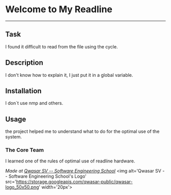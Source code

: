 # Welcome to My Readline
***

## Task
I found it difficult to read from the file using the cycle.
## Description
I don't know how to explain it, I just put it in a global variable.
## Installation
I don`t use nmp and others.
## Usage
the project helped me to understand what to do for the optimal use of the system.

### The Core Team
I learned one of the rules of optimal use of readline hardware.

<span><i>Made at <a href='https://qwasar.io'>Qwasar SV -- Software Engineering School</a></i></span>
<span><img alt='Qwasar SV -- Software Engineering School's Logo' src='https://storage.googleapis.com/qwasar-public/qwasar-logo_50x50.png' width='20px'></span>
